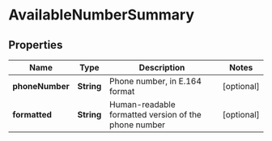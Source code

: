 
# AvailableNumberSummary

## Properties
Name | Type | Description | Notes
------------ | ------------- | ------------- | -------------
**phoneNumber** | **String** | Phone number, in E.164 format |  [optional]
**formatted** | **String** | Human-readable formatted version of the phone number |  [optional]



